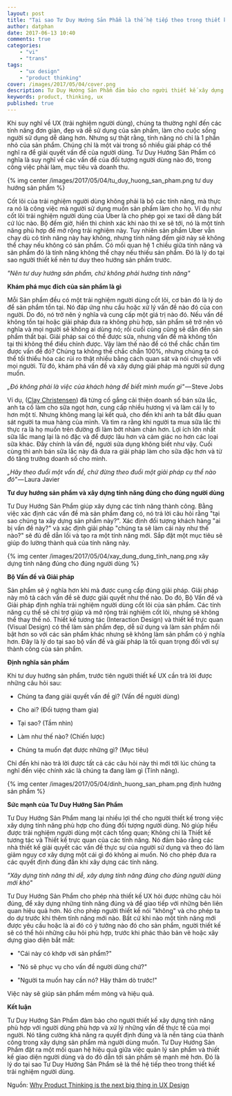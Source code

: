 ```yaml
---
layout: post
title: "Tại sao Tư Duy Hướng Sản Phẩm là thế hệ tiếp theo trong thiết kế trải nghiệm người dùng"
author: datphan
date: 2017-06-13 10:40
comments: true
categories:
    - "vi"
    - "trans"
tags:
    - "ux design"
    - "product thinking"
cover: /images/2017/05/04/cover.png
description: Tư Duy Hướng Sản Phẩm đảm bảo cho người thiết kế xây dựng tính năng đúng cho đúng người dùng và xử lý những vấn đề thực tế của mọi người. Nó tăng cường khả năng ra quyết định đúng và là nền tảng cho việc thành công xây dựng sản phẩm mà người dùng muốn. Tư Duy Hướng Sản Phẩm đặt ra một mối quan hệ hiệu quả giữa việc quản lý sản phẩm và thiết kế giao diện người dùng và do đó sẽ mang đến thành công cho sản phẩm hơn.
keywords: product, thinking, ux
published: true
---
```


Khi suy nghĩ về UX (trải nghiệm người dùng), chúng ta thường nghĩ đến các tính năng đơn giản, đẹp và dễ sử dụng của sản phẩm, làm cho cuộc sống người sử dụng dễ dàng hơn. Nhưng sự thật rằng, tính năng nó chỉ là 1 phần nhỏ của sản phẩm. Chúng chỉ là một vài trong số nhiều giải pháp có thể nghĩ ra để giải quyết vấn đề của người dùng. Tư Duy Hướng Sản Phẩm có nghĩa là suy nghĩ về các vấn đề của đối tượng người dùng nào đó, trong công việc phải làm, mục tiêu và doanh thu.

{% img center /images/2017/05/04/tu_duy_huong_san_pham.png tư duy hướng sản phẩm %}

<!-- more -->


Cốt lõi của trải nghiệm người dùng không phải là bộ các tính năng, mà thực ra nó là công việc mà người sử dụng muốn sản phẩm làm cho họ. Ví dụ như cốt lõi trải nghiệm người dùng của Uber là cho phép gọi xe taxi dễ dàng bất cứ lúc nào. Bộ đếm giờ, hiển thì chính xác khi nào thì xe sẽ tới, nó là một tính năng phù hợp để mở rộng trải nghiệm này. Tuy nhiên sản phẩm Uber vẫn chạy dù có tính năng này hay không, nhưng tính năng đếm giờ này sẽ không thể chạy nếu không có sản phẩm. Có mối quan hệ 1 chiều giữa tính năng và sản phẩm đó là tính năng không thể chạy nếu thiếu sản phẩm. Đó là lý do tại sao người thiết kế nên tư duy theo hướng sản phẩm trước.

*"Nên tư duy hướng sản phẩm, chứ không phải hướng tính năng"*

**Khám phá mục đích của sản phẩm là gì**

Mỗi Sản phẩm đều có một trải nghiệm người dùng cốt lõi, cơ bản đó là lý do để sản phẩm tồn tại. Nó đáp ứng nhu cầu hoặc xử lý vấn đề nào đó của con người. Do đó, nó trở nên ý nghĩa và cung cấp một giá trị nào đó. Nếu vấn đề không tồn tại hoặc giải pháp đưa ra không phù hợp, sản phẩm sẽ trở nên vô nghĩa và mọi người sẽ không ai dùng nó; rồi cuối cùng cũng sẽ dẫn đến sản phẩm thất bại. Giải pháp sai có thể được sửa, nhưng vấn đề mà không tồn tại thì không thể điều chỉnh được. Vậy làm thế nào để có thể chắc chắn tìm được vấn đề đó? Chúng ta không thể chắc chắn 100%, nhưng chúng ta có thể tối thiểu hóa các rủi ro thật nhiều bằng cách quan sát và nói chuyện với mọi người. Từ đó, khám phá vấn đề và xây dựng giải pháp mà người sử dụng muốn.


*„Đó không phải là việc của khách hàng để biết mình muốn gì"* — Steve Jobs


Ví dụ, ([Clay Christensen](http://ipony.de/?p=3495])) đã từng cố gắng cải thiện doanh số bán sữa lắc, anh ta cố làm cho sữa ngọt hơn, cung cấp nhiều hương vị và làm cái ly to hơn một tí. Nhưng không mang lại kết quả, cho đến khi anh ta bắt đầu quan sát người ta mua hàng của mình. Và tìm ra rằng khi người ta mua sữa lắc thì thực ra là họ muốn trên đường đi làm bớt nhàm chán hơn. Lợi ích lớn nhất sữa lắc mang lại là nó đặc và để được lâu hơn và cảm giác no hơn các loại sữa khác. Đây chính là vấn đề, người sửa dụng không biết như vậy. Cuối cùng thì anh bán sữa lắc này đã đưa ra giải pháp làm cho sữa đặc hơn và từ đó tăng trưởng doanh số cho mình.


*„Hãy theo đuổi một vấn đề, chứ đừng theo đuổi một giải pháp cụ thể nào đó"* — Laura Javier


**Tư duy hướng sản phẩm và xây dựng tính năng đúng cho đúng người dùng**

Tư Duy Hướng Sản Phẩm giúp xây dựng các tính năng thành công. Bằng việc xác định các vấn đề mà sản phẩm đang có, nó trả lời câu hỏi rằng "tại sao chúng ta xây dựng sản phẩm này?". Xác định đối tượng khách hàng "ai bị vấn đề này?" và xác định giải pháp "chúng ta sẽ làm cái này như thế nào?" sẽ đủ đễ dẫn lối và tạo ra một tính năng mới. Sắp đặt một mục tiêu sẽ giúp đo lường thành quả của tính năng này.

{% img center /images/2017/05/04/xay_dung_dung_tinh_nang.png xây dựng tính năng đúng cho đúng người dùng %}

**Bộ Vấn đề và Giải pháp**

Sản phẩm sẽ ý nghĩa hơn khi mà được cung cấp đúng giải pháp. Giải pháp này mô tả cách vấn đề sẽ được giải quyết như thế nào. Do đó, Bộ Vấn đề và Giải pháp định nghĩa trải nghiệm người dùng cốt lõi của sản phẩm. Các tính năng cụ thể sẽ chỉ trợ giúp và mở rộng trải nghiệm cốt lõi, nhưng sẽ không thể thay thế nó. Thiết kế tương tác (Interaction Design) và thiết kế trực quan (Visual Design) có thể làm sản phẩm đẹp, dễ sử dụng và làm sản phẩm nổi bật hơn so với các sản phẩm khác nhưng sẽ không làm sản phẩm có ý nghĩa hơn. Đây là lý do tại sao bộ vấn đề và giải pháp là tối quan trọng đối với sự thành công của sản phẩm.

**Định nghĩa sản phẩm**

Khi tư duy hướng sản phẩm, trước tiên người thiết kế UX cần trả lời được những câu hỏi sau:

- Chúng ta đang giải quyết vấn đề gì? (Vấn đề người dùng)

- Cho ai? (Đối tượng tham gia)

- Tại sao? (Tầm nhìn)

- Làm như thế nào? (Chiến lược)

- Chúng ta muốn đạt được những gì? (Mục tiêu)

Chỉ đến khi nào trả lời được tất cả các câu hỏi này thì mới tới lúc chúng ta nghĩ đến việc chính xác là chúng ta đang làm gì (Tính năng).

{% img center /images/2017/05/04/dinh_huong_san_pham.png định hướng sản phẩm %}


**Sức mạnh của Tư Duy Hướng Sản Phẩm**

Tư Duy Hướng Sản Phẩm mang lại nhiều lợi thế cho người thiết kế trong việc xây dựng tính năng phù hợp cho đúng đối tượng người dùng. Nó giúp hiểu được trải nghiệm người dùng một cách tổng quan; Không chỉ là Thiết kế tương tác và Thiết kế trực quan của các tính năng. Nó đảm bảo rằng các nhà thiết kế giải quyết các vấn đề thực sự của người sử dụng và theo đó làm giảm nguy cơ xây dựng một cái gì đó không ai muốn. Nó cho phép đưa ra các quyết định đúng đắn khi xây dựng các tính năng.

*"Xây dựng tính năng thì dễ, xây dựng tính năng đúng cho đúng người dùng mới khó"*


Tư Duy Hướng Sản Phẩm cho phép nhà thiết kế UX hỏi được những câu hỏi đúng, để xây dựng những tính năng đúng và để giao tiếp với những bên liên quan hiệu quả hơn. Nó cho phép người thiết kế nói "không" và cho phép ta do dự trước khi thêm tính năng mới nào. Bất cứ khi nào một tính năng mới được yêu cầu hoặc là ai đó có ý tưởng nào đó cho sản phẩm, người thiết kế sẽ có thể hỏi những câu hỏi phù hợp, trước khi phác thảo bản vẽ hoặc xây dựng giao diện bắt mắt:

- "Cái này có khớp với sản phẩm?"

- "Nó sẽ phục vụ cho vấn đề người dùng chứ?"

- "Người ta muốn hay cần nó? Hãy thăm dò trước!"

Việc này sẽ giúp sản phẩm mềm mỏng và hiệu quả.


**Kết luận**

Tư Duy Hướng Sản Phẩm đảm bảo cho người thiết kế xây dựng tính năng phù hợp với người dùng phù hợp và xử lý những vấn đề thực tế của mọi người. Nó tăng cường khả năng ra quyết định đúng và là nền tảng của thành công trong xây dựng sản phẩm mà người dùng muốn. Tư Duy Hướng Sản Phẩm đặt ra một mối quan hệ hiệu quả giữa việc quản lý sản phẩm và thiết kế giao diện người dùng và do đó dẫn tới sản phẩm sẽ mạnh mẽ hơn. Đó là lý do tại sao Tư Duy Hướng Sản Phẩm sẽ là thế hệ tiếp theo trong thiết kế trải nghiệm người dùng.



Nguồn: [Why Product Thinking is the next big thing in UX Design](https://medium.com/@jaf_designer/why-product-thinking-is-the-next-big-thing-in-ux-design-ee7de959f3fe)